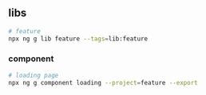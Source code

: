 ## libs

```sh
# feature
npx ng g lib feature --tags=lib:feature


```

### component

```sh
# loading page
npx ng g component loading --project=feature --export
```